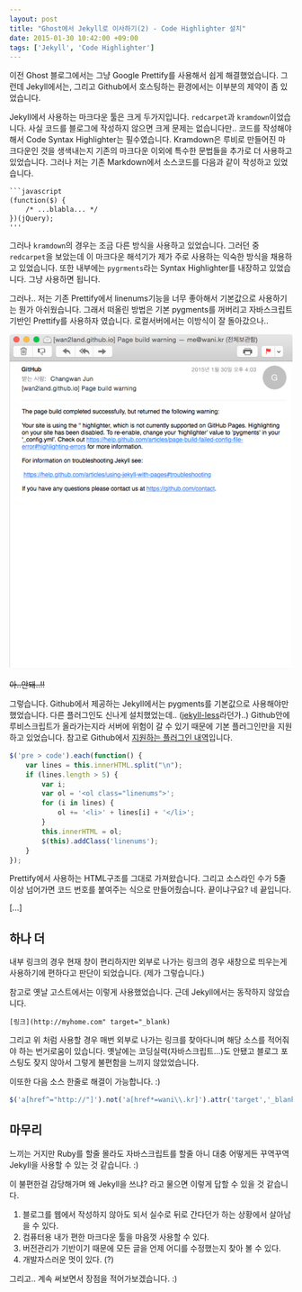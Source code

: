 ```yaml
---
layout: post
title: "Ghost에서 Jekyll로 이사하기(2) - Code Highlighter 설치"
date: 2015-01-30 10:42:00 +09:00
tags: ['Jekyll', 'Code Highlighter']
---
```


이전 Ghost 블로그에서는 그냥 Google Prettify를 사용해서 쉽게 해결했었습니다. 그런데 Jekyll에서는, 그리고 Github에서 호스팅하는 환경에서는 이부분의 제약이 좀 있었습니다.




Jekyll에서 사용하는 마크다운 툴은 크게 두가지입니다. `redcarpet`과 `kramdown`이었습니다. 사실 코드를 블로그에 작성하지 않으면 크게 문제는 없습니다만.. 코드를 작성해야해서 Code Syntax Highlighter는 필수였습니다. Kramdown은 루비로 만들어진 마크다운인 것을 생색내는지 기존의 마크다운 이외에 특수한 문법들을 추가로 더 사용하고 있었습니다. 그러나 저는 기존 Markdown에서 소스코드를 다음과 같이 작성하고 있었습니다.

```
```javascript
(function($) {
    /* ...blabla... */
})(jQuery);
'''
```

그러나 `kramdown`의 경우는 조금 다른 방식을 사용하고 있었습니다. 그러던 중 `redcarpet`을 보았는데 이 마크다운 해석기가 제가 주로 사용하는 익숙한 방식을 채용하고 있었습니다. 또한 내부에는 `pygrments`라는 Syntax Highlighter를 내장하고 있었습니다. 그냥 사용하면 됩니다.

그러나.. 저는 기존 Prettify에서 linenums기능을 너무 좋아해서 기본값으로 사용하기는 뭔가 아쉬웠습니다. 그래서 떠올린 방법은 기본 pygments를 꺼버리고 자바스크립트 기반인 Prettify를 사용하자 였습니다. 로컬서버에서는 이방식이 잘 돌아갔으나..

![Warning](/images/dev/jekyll/migrate2-warning.png)

~~아..안돼..!!~~

그렇습니다. Github에서 제공하는 Jekyll에서는 pygments를 기본값으로 사용해야만 했었습니다. 다른 플러그인도 신나게 설치했었는데.. ([jekyll-less](https://github.com/zroger/jekyll-less)라던가..) Github안에 루비스크립트가 올라가는지라 서버에 위험이 갈 수 있기 때문에 기본 플러그인만을 지원하고 있었습니다. 참고로 Github에서 [지원하는 플러그인 내역](https://help.github.com/articles/using-jekyll-plugins-with-github-pages)입니다.

```javascript
$('pre > code').each(function() {
    var lines = this.innerHTML.split("\n");
    if (lines.length > 5) {
        var i;
        var ol = '<ol class="linenums">';
        for (i in lines) {
            ol += '<li>' + lines[i] + '</li>';
        }
        this.innerHTML = ol;
        $(this).addClass('linenums');
    }
});
```

Prettify에서 사용하는 HTML구조를 그대로 가져왔습니다. 그리고 소스라인 수가 5줄 이상 넘어가면 코드 번호를 붙여주는 식으로 만들어줬습니다. 끝이냐구요? 네 끝입니다.

[...]


## 하나 더

내부 링크의 경우 현재 창이 편리하지만 외부로 나가는 링크의 경우 새창으로 띄우는게 사용하기에 편하다고 판단이 되었습니다. (제가 그렇습니다.)

참고로 옛날 고스트에서는 이렇게 사용했었습니다. 근데 Jekyll에서는 동작하지 않았습니다.

```
[링크](http://myhome.com" target="_blank)
```

그리고 위 처럼 사용할 경우 매번 외부로 나가는 링크를 찾아다니며 해당 소스를 적어줘야 하는 번거로움이 있습니다. 옛날에는 코딩실력(자바스크립트...)도 안됐고 블로그 포스팅도 잦지 않아서 그렇게 불편함을 느끼지 않았었습니다.

이또한 다음 소스 한줄로 해결이 가능합니다. :)

```javascript
$('a[href^="http://"]').not('a[href*=wani\\.kr]').attr('target','_blank');
```

## 마무리

느끼는 거지만 Ruby를 할줄 몰라도 자바스크립트를 할줄 아니 대충 어떻게든 꾸역꾸역 Jekyll을 사용할 수 있는 것 같습니다. :)

이 불편한걸 감당해가며 왜 Jekyll을 쓰냐? 라고 물으면 이렇게 답할 수 있을 것 같습니다.

1. 블로그를 웹에서 작성하지 않아도 되서 실수로 뒤로 간다던가 하는 상황에서 살아남을 수 있다.
2. 컴퓨터용 내가 편한 마크다운 툴을 마음껏 사용할 수 있다.
3. 버전관리가 기반이기 때문에 모든 글을 언제 어디를 수정했는지 찾아 볼 수 있다.
4. 개발자스러운 멋이 있다. (?)

그리고.. 계속 써보면서 장점을 적어가보겠습니다. :)
